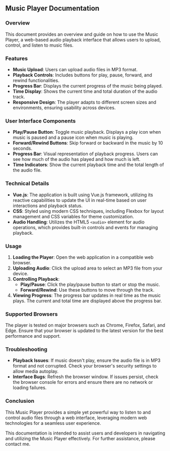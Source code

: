 ## Music Player Documentation

### Overview
This document provides an overview and guide on how to use the Music Player, a web-based audio playback interface that allows users to upload, control, and listen to music files.

### Features
- **Music Upload**: Users can upload audio files in MP3 format.
- **Playback Controls**: Includes buttons for play, pause, forward, and rewind functionalities.
- **Progress Bar**: Displays the current progress of the music being played.
- **Time Display**: Shows the current time and total duration of the audio track.
- **Responsive Design**: The player adapts to different screen sizes and environments, ensuring usability across devices.

### User Interface Components
- **Play/Pause Button**: Toggle music playback. Displays a play icon when music is paused and a pause icon when music is playing.
- **Forward/Rewind Buttons**: Skip forward or backward in the music by 10 seconds.
- **Progress Bar**: Visual representation of playback progress. Users can see how much of the audio has played and how much is left.
- **Time Indicators**: Show the current playback time and the total length of the audio file.

### Technical Details
- **Vue.js**: The application is built using Vue.js framework, utilizing its reactive capabilities to update the UI in real-time based on user interactions and playback status.
- **CSS**: Styled using modern CSS techniques, including Flexbox for layout management and CSS variables for theme customization.
- **Audio Handling**: Utilizes the HTML5 `<audio>` element for audio operations, which provides built-in controls and events for managing playback.

### Usage
1. **Loading the Player**: Open the web application in a compatible web browser.
2. **Uploading Audio**: Click the upload area to select an MP3 file from your device.
3. **Controlling Playback**:
   - **Play/Pause**: Click the play/pause button to start or stop the music.
   - **Forward/Rewind**: Use these buttons to move through the track.
4. **Viewing Progress**: The progress bar updates in real time as the music plays. The current and total time are displayed above the progress bar.

### Supported Browsers
The player is tested on major browsers such as Chrome, Firefox, Safari, and Edge. Ensure that your browser is updated to the latest version for the best performance and support.

### Troubleshooting
- **Playback Issues**: If music doesn't play, ensure the audio file is in MP3 format and not corrupted. Check your browser's security settings to allow media autoplay.
- **Interface Bugs**: Refresh the browser window. If issues persist, check the browser console for errors and ensure there are no network or loading failures.

### Conclusion
This Music Player provides a simple yet powerful way to listen to and control audio files through a web interface, leveraging modern web technologies for a seamless user experience.

This documentation is intended to assist users and developers in navigating and utilizing the Music Player effectively. For further assistance, please contact me.
